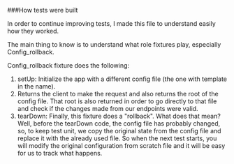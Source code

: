 ###How tests were built

In order to continue improving tests, I made this file to understand easily how they worked.

The main thing to know is to understand what role fixtures play, especially Config_rollback. 

Config_rollback fixture does the following:
1. setUp: Initialize the app with a different config file (the one with template in the name).
2. Returns the client to make the request and also returns the root of the config file. That root is also returned in order to go directly to that file and check if the changes made from our endpoints were valid.
3. tearDown: Finally, this fixture does a "rollback". What does that mean? Well, before the tearDown code, the config file has probably changed, so, to keep test unit, we copy the original state from the config file and replace it with the already used file. So when the next test starts, you will modify the original configuration from scratch file and it will be easy for us to track what happens.
